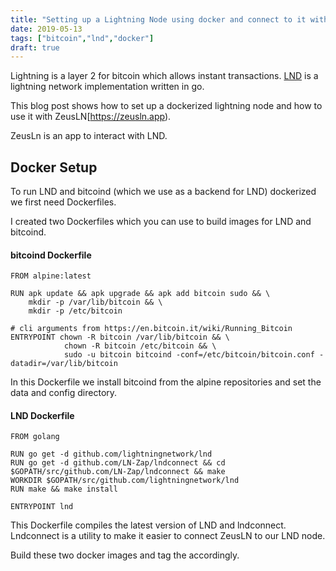 ```yaml
---
title: "Setting up a Lightning Node using docker and connect to it with ZeusLN"
date: 2019-05-13
tags: ["bitcoin","lnd","docker"]
draft: true
---
```


Lightning is a layer 2 for bitcoin which allows instant transactions. [LND](https://github.com/lightningnetwork/lnd) is a lightning network implementation written in go.

This blog post shows how to set up a dockerized lightning node and how to use it with ZeusLN[https://zeusln.app).

ZeusLn is an app to interact with LND.

## Docker Setup

To run LND and bitcoind (which we use as a backend for LND) dockerized we first need Dockerfiles.

I created two Dockerfiles which you can use to build images for LND and bitcoind.


#### bitcoind Dockerfile

````
FROM alpine:latest

RUN apk update && apk upgrade && apk add bitcoin sudo && \
	mkdir -p /var/lib/bitcoin && \
	mkdir -p /etc/bitcoin

# cli arguments from https://en.bitcoin.it/wiki/Running_Bitcoin
ENTRYPOINT chown -R bitcoin /var/lib/bitcoin && \
			chown -R bitcoin /etc/bitcoin && \
			sudo -u bitcoin bitcoind -conf=/etc/bitcoin/bitcoin.conf -datadir=/var/lib/bitcoin
````

In this Dockerfile we install bitcoind from the alpine repositories and set the data and config directory. 



#### LND Dockerfile

````
FROM golang

RUN go get -d github.com/lightningnetwork/lnd
RUN go get -d github.com/LN-Zap/lndconnect && cd $GOPATH/src/github.com/LN-Zap/lndconnect && make
WORKDIR $GOPATH/src/github.com/lightningnetwork/lnd
RUN make && make install

ENTRYPOINT lnd
````

This Dockerfile compiles the latest version of LND and lndconnect. Lndconnect is a utility to make it easier to connect ZeusLN to our LND node.


Build these two docker images and tag the accordingly.







